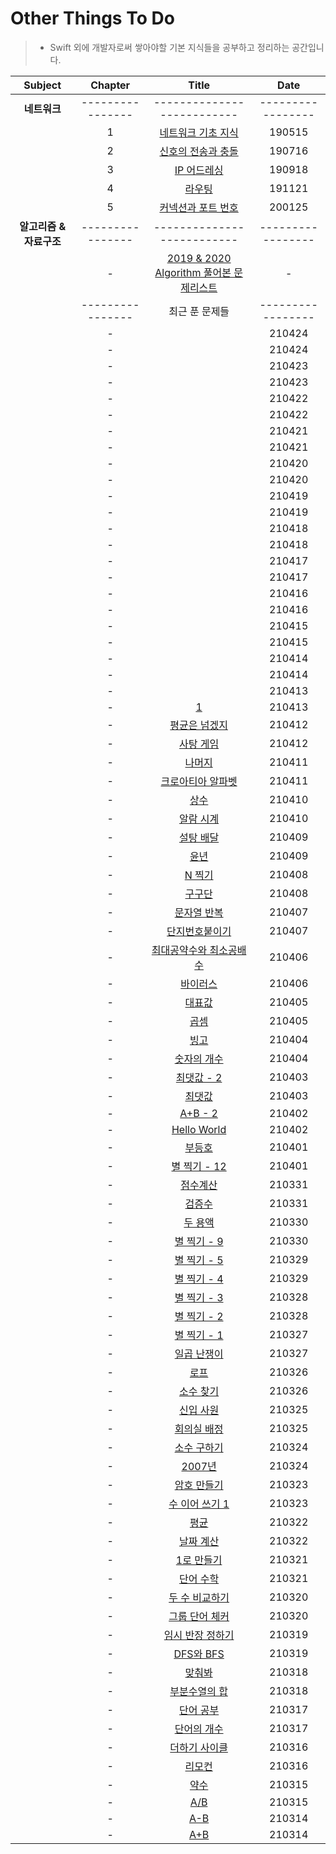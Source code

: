 # Other Things To Do
> - Swift 외에 개발자로써 쌓아야할 기본 지식들을 공부하고 정리하는 공간입니다.

| Subject | Chapter | Title | Date |
| :---: | :---: | :---: | :---: |
| **네트워크** | ---------------- | -------------------------- | ----------------- |
| | 1 | [네트워크 기초 지식](https://github.com/wargi/Etc/blob/master/Network/Chapter1.md) | 190515 |
| | 2 | [신호의 전송과 충돌](https://github.com/wargi/Etc/blob/master/Network/Chapter2.md) | 190716 |
| | 3 | [IP 어드레싱](https://github.com/wargi/Etc/blob/master/Network/Chapter3.md) | 190918 |
| | 4 | [라우팅](https://github.com/wargi/Etc/blob/master/Network/Chapter4.md) | 191121 |
| | 5 | [커넥션과 포트 번호](https://github.com/wargi/Etc/blob/master/Network/Chapter5.md) | 200125 |
| **알고리즘 & 자료구조** | ---------------- | -------------------------- | ----------------- |
| | - | [2019 & 2020 Algorithm 풀어본 문제리스트](https://github.com/wargi/Etc/blob/master/1920_README.md) | - |
|  | ---------------- | 최근 푼 문제들 | ----------------- |
| | - | [](https://github.com/wargi/Other-Things-To-Do/blob/master/Algorithm/2021/100/Question84.md) | 210424 |
| | - | [](https://github.com/wargi/Other-Things-To-Do/blob/master/Algorithm/2021/100/Question83.md) | 210424 |
| | - | [](https://github.com/wargi/Other-Things-To-Do/blob/master/Algorithm/2021/100/Question82.md) | 210423 |
| | - | [](https://github.com/wargi/Other-Things-To-Do/blob/master/Algorithm/2021/100/Question81.md) | 210423 |
| | - | [](https://github.com/wargi/Other-Things-To-Do/blob/master/Algorithm/2021/100/Question80.md) | 210422 |
| | - | [](https://github.com/wargi/Other-Things-To-Do/blob/master/Algorithm/2021/100/Question79.md) | 210422 |
| | - | [](https://github.com/wargi/Other-Things-To-Do/blob/master/Algorithm/2021/100/Question78.md) | 210421 |
| | - | [](https://github.com/wargi/Other-Things-To-Do/blob/master/Algorithm/2021/100/Question77.md) | 210421 |
| | - | [](https://github.com/wargi/Other-Things-To-Do/blob/master/Algorithm/2021/100/Question76.md) | 210420 |
| | - | [](https://github.com/wargi/Other-Things-To-Do/blob/master/Algorithm/2021/100/Question75.md) | 210420 |
| | - | [](https://github.com/wargi/Other-Things-To-Do/blob/master/Algorithm/2021/100/Question74.md) | 210419 |
| | - | [](https://github.com/wargi/Other-Things-To-Do/blob/master/Algorithm/2021/100/Question73.md) | 210419 |
| | - | [](https://github.com/wargi/Other-Things-To-Do/blob/master/Algorithm/2021/100/Question72.md) | 210418 |
| | - | [](https://github.com/wargi/Other-Things-To-Do/blob/master/Algorithm/2021/100/Question71.md) | 210418 |
| | - | [](https://github.com/wargi/Other-Things-To-Do/blob/master/Algorithm/2021/100/Question70.md) | 210417 |
| | - | [](https://github.com/wargi/Other-Things-To-Do/blob/master/Algorithm/2021/100/Question69.md) | 210417 |
| | - | [](https://github.com/wargi/Other-Things-To-Do/blob/master/Algorithm/2021/100/Question68.md) | 210416 |
| | - | [](https://github.com/wargi/Other-Things-To-Do/blob/master/Algorithm/2021/100/Question67.md) | 210416 |
| | - | [](https://github.com/wargi/Other-Things-To-Do/blob/master/Algorithm/2021/100/Question66.md) | 210415 |
| | - | [](https://github.com/wargi/Other-Things-To-Do/blob/master/Algorithm/2021/100/Question65.md) | 210415 |
| | - | [](https://github.com/wargi/Other-Things-To-Do/blob/master/Algorithm/2021/100/Question64.md) | 210414 |
| | - | [](https://github.com/wargi/Other-Things-To-Do/blob/master/Algorithm/2021/100/Question63.md) | 210414 |
| | - | [](https://github.com/wargi/Other-Things-To-Do/blob/master/Algorithm/2021/100/Question62.md) | 210413 |
| | - | [1](https://github.com/wargi/Other-Things-To-Do/blob/master/Algorithm/2021/100/Question61.md) | 210413 |
| | - | [평균은 넘겠지](https://github.com/wargi/Other-Things-To-Do/blob/master/Algorithm/2021/100/Question60.md) | 210412 |
| | - | [사탕 게임](https://github.com/wargi/Other-Things-To-Do/blob/master/Algorithm/2021/100/Question59.md) | 210412 |
| | - | [나머지](https://github.com/wargi/Other-Things-To-Do/blob/master/Algorithm/2021/100/Question58.md) | 210411 |
| | - | [크로아티아 알파벳](https://github.com/wargi/Other-Things-To-Do/blob/master/Algorithm/2021/100/Question57.md) | 210411 |
| | - | [상수](https://github.com/wargi/Other-Things-To-Do/blob/master/Algorithm/2021/100/Question56.md) | 210410 |
| | - | [알람 시계](https://github.com/wargi/Other-Things-To-Do/blob/master/Algorithm/2021/100/Question55.md) | 210410 |
| | - | [설탕 배달](https://github.com/wargi/Other-Things-To-Do/blob/master/Algorithm/2021/100/Question54.md) | 210409 |
| | - | [윤년](https://github.com/wargi/Other-Things-To-Do/blob/master/Algorithm/2021/100/Question53.md) | 210409 |
| | - | [N 찍기](https://github.com/wargi/Other-Things-To-Do/blob/master/Algorithm/2021/100/Question52.md) | 210408 |
| | - | [구구단](https://github.com/wargi/Other-Things-To-Do/blob/master/Algorithm/2021/100/Question51.md) | 210408 |
| | - | [문자열 반복](https://github.com/wargi/Other-Things-To-Do/blob/master/Algorithm/2021/100/Question50.md) | 210407 |
| | - | [단지번호붙이기](https://github.com/wargi/Other-Things-To-Do/blob/master/Algorithm/2021/100/Question49.md) | 210407 |
| | - | [최대공약수와 최소공배수](https://github.com/wargi/Other-Things-To-Do/blob/master/Algorithm/2021/100/Question48.md) | 210406 |
| | - | [바이러스](https://github.com/wargi/Other-Things-To-Do/blob/master/Algorithm/2021/100/Question47.md) | 210406 |
| | - | [대표값](https://github.com/wargi/Other-Things-To-Do/blob/master/Algorithm/2021/100/Question46.md) | 210405 |
| | - | [곱셈](https://github.com/wargi/Other-Things-To-Do/blob/master/Algorithm/2021/100/Question45.md) | 210405 |
| | - | [빙고](https://github.com/wargi/Other-Things-To-Do/blob/master/Algorithm/2021/100/Question44.md) | 210404 |
| | - | [숫자의 개수](https://github.com/wargi/Other-Things-To-Do/blob/master/Algorithm/2021/100/Question43.md) | 210404 |
| | - | [최댓값 - 2](https://github.com/wargi/Other-Things-To-Do/blob/master/Algorithm/2021/100/Question42.md) | 210403 |
| | - | [최댓값](https://github.com/wargi/Other-Things-To-Do/blob/master/Algorithm/2021/100/Question41.md) | 210403 |
| | - | [A+B - 2](https://github.com/wargi/Other-Things-To-Do/blob/master/Algorithm/2021/100/Question40.md) | 210402 |
| | - | [Hello World](https://github.com/wargi/Other-Things-To-Do/blob/master/Algorithm/2021/100/Question39.md) | 210402 |
| | - | [부등호](https://github.com/wargi/Other-Things-To-Do/blob/master/Algorithm/2021/100/Question38.md) | 210401 |
| | - | [별 찍기 - 12](https://github.com/wargi/Other-Things-To-Do/blob/master/Algorithm/2021/100/Question37.md) | 210401 |
| | - | [점수계산](https://github.com/wargi/Other-Things-To-Do/blob/master/Algorithm/2021/100/Question36.md) | 210331 |
| | - | [검증수](https://github.com/wargi/Other-Things-To-Do/blob/master/Algorithm/2021/100/Question35.md) | 210331 |
| | - | [두 용액](https://github.com/wargi/Other-Things-To-Do/blob/master/Algorithm/2021/100/Question34.md) | 210330 |
| | - | [별 찍기 - 9](https://github.com/wargi/Other-Things-To-Do/blob/master/Algorithm/2021/100/Question33.md) | 210330 |
| | - | [별 찍기 - 5](https://github.com/wargi/Other-Things-To-Do/blob/master/Algorithm/2021/100/Question32.md) | 210329 |
| | - | [별 찍기 - 4](https://github.com/wargi/Other-Things-To-Do/blob/master/Algorithm/2021/100/Question31.md) | 210329 |
| | - | [별 찍기 - 3](https://github.com/wargi/Other-Things-To-Do/blob/master/Algorithm/2021/100/Question30.md) | 210328 |
| | - | [별 찍기 - 2](https://github.com/wargi/Other-Things-To-Do/blob/master/Algorithm/2021/100/Question29.md) | 210328 |
| | - | [별 찍기 - 1](https://github.com/wargi/Other-Things-To-Do/blob/master/Algorithm/2021/100/Question28.md) | 210327 |
| | - | [일곱 난쟁이](https://github.com/wargi/Other-Things-To-Do/blob/master/Algorithm/2021/100/Question27.md) | 210327 |
| | - | [로프](https://github.com/wargi/Other-Things-To-Do/blob/master/Algorithm/2021/100/Question26.md) | 210326 |
| | - | [소수 찾기](https://github.com/wargi/Other-Things-To-Do/blob/master/Algorithm/2021/100/Question25.md) | 210326 |
| | - | [신입 사원](https://github.com/wargi/Other-Things-To-Do/blob/master/Algorithm/2021/100/Question24.md) | 210325 |
| | - | [회의실 배정](https://github.com/wargi/Other-Things-To-Do/blob/master/Algorithm/2021/100/Question23.md) | 210325 |
| | - | [소수 구하기](https://github.com/wargi/Other-Things-To-Do/blob/master/Algorithm/2021/100/Question22.md) | 210324 |
| | - | [2007년](https://github.com/wargi/Other-Things-To-Do/blob/master/Algorithm/2021/100/Question21.md) | 210324 |
| | - | [암호 만들기](https://github.com/wargi/Other-Things-To-Do/blob/master/Algorithm/2021/100/Question20.md) | 210323 |
| | - | [수 이어 쓰기 1](https://github.com/wargi/Other-Things-To-Do/blob/master/Algorithm/2021/100/Question19.md) | 210323 |
| | - | [평균](https://github.com/wargi/Other-Things-To-Do/blob/master/Algorithm/2021/100/Question18.md) | 210322 |
| | - | [날짜 계산](https://github.com/wargi/Other-Things-To-Do/blob/master/Algorithm/2021/100/Question17.md) | 210322 |
| | - | [1로 만들기](https://github.com/wargi/Other-Things-To-Do/blob/master/Algorithm/2021/100/Question16.md) | 210321 |
| | - | [단어 수학](https://github.com/wargi/Other-Things-To-Do/blob/master/Algorithm/2021/100/Question15.md) | 210321 |
| | - | [두 수 비교하기](https://github.com/wargi/Other-Things-To-Do/blob/master/Algorithm/2021/100/Question14.md) | 210320 |
| | - | [그룹 단어 체커](https://github.com/wargi/Other-Things-To-Do/blob/master/Algorithm/2021/100/Question13.md) | 210320 |
| | - | [임시 반장 정하기](https://github.com/wargi/Other-Things-To-Do/blob/master/Algorithm/2021/100/Question12.md) | 210319 |
| | - | [DFS와 BFS](https://github.com/wargi/Other-Things-To-Do/blob/master/Algorithm/2021/100/Question11.md) | 210319 |
| | - | [맞춰봐](https://github.com/wargi/Other-Things-To-Do/blob/master/Algorithm/2021/100/Question10.md) | 210318 |
| | - | [부분수열의 합](https://github.com/wargi/Other-Things-To-Do/blob/master/Algorithm/2021/100/Question09.md) | 210318 |
| | - | [단어 공부](https://github.com/wargi/Other-Things-To-Do/blob/master/Algorithm/2021/100/Question08.md) | 210317 |
| | - | [단어의 개수](https://github.com/wargi/Other-Things-To-Do/blob/master/Algorithm/2021/100/Question07.md) | 210317 |
| | - | [더하기 사이클](https://github.com/wargi/Other-Things-To-Do/blob/master/Algorithm/2021/100/Question06.md) | 210316 |
| | - | [리모컨](https://github.com/wargi/Other-Things-To-Do/blob/master/Algorithm/2021/100/Question05.md) | 210316 |
| | - | [약수](https://github.com/wargi/Other-Things-To-Do/blob/master/Algorithm/2021/100/Question04.md) | 210315 |
| | - | [A/B](https://github.com/wargi/Other-Things-To-Do/blob/master/Algorithm/2021/100/Question03.md) | 210315 |
| | - | [A-B](https://github.com/wargi/Other-Things-To-Do/blob/master/Algorithm/2021/100/Question02.md) | 210314 |
| | - | [A+B](https://github.com/wargi/Other-Things-To-Do/blob/master/Algorithm/2021/100/Question01.md) | 210314 |

